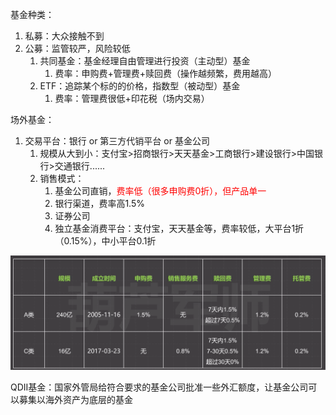 基金种类：
1. 私募：大众接触不到
2. 公募：监管较严，风险较低
	1. 共同基金：基金经理自由管理进行投资（主动型）基金
		1. 费率：申购费+管理费+赎回费（操作越频繁，费用越高）
	2. ETF：追踪某个标的的价格，指数型（被动型）基金
		1. 费率：管理费很低+印花税（场内交易）

场外基金：
1. 交易平台：银行 or 第三方代销平台 or 基金公司
	1. 规模从大到小：支付宝>招商银行>天天基金>工商银行>建设银行>中国银行>交通银行......
	2. 销售模式：
		1. 基金公司直销，<font color="#ff0000">费率低（很多申购费0折），但产品单一</font>
		2. 银行渠道，费率高1.5%
		3. 证券公司
		4. 独立基金消费平台：支付宝，天天基金等，费率较低，大平台1折（0.15%），中小平台0.1折

![image.png](https://raw.githubusercontent.com/yzh-2002/img-hosting/main/cs/202506291503103.png)

QDII基金：国家外管局给符合要求的基金公司批准一些外汇额度，让基金公司可以募集以海外资产为底层的基金